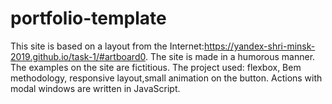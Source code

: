 # portfolio-template

This site is based on a layout from the Internet:https://yandex-shri-minsk-2019.github.io/task-1/#artboard0. The site is made in a humorous manner. The examples on the site are fictitious.
The project used: flexbox, Bem methodology, responsive layout,small animation on the button.
Actions with modal windows are written in JavaScript.
